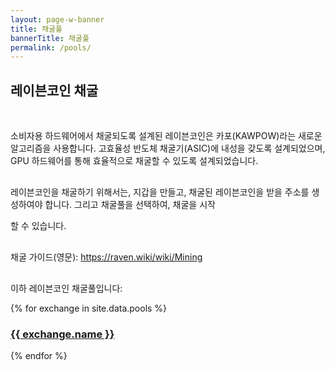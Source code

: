 ```yaml
---
layout: page-w-banner
title: 채굴풀
bannerTitle: 채굴풀
permalink: /pools/
---
```


<div class="page-content">
  <div class="wrapper mt-8 mb-32 m-auto">
    <h2>레이븐코인 채굴</h2>
    <br>
    <p>소비자용 하드웨어에서 채굴되도록 설계된 레이븐코인은 카포(KAWPOW)라는 새로운 알고리즘을 사용합니다. 고효율성 반도체 채굴기(ASIC)에 내성을 갖도록 설계되었으며, GPU 하드웨어를 통해 효율적으로 채굴할 수 있도록 설계되었습니다.</p><p style="margin-top:30px"></p>
    <p>레이븐코인을 채굴하기 위해서는, 지갑을 만들고, 채굴된 레이븐코인을 받을 주소를 생성하여야 합니다. 그리고 채굴풀을 선택하여, 채굴을 시작<p style="margin-top:5px"></p>할 수 있습니다.</p><p style="margin-top:30px"></p>
    <p>채굴 가이드(영문): <a href="https://raven.wiki/wiki/Mining" target="_blank" rel="noopener">https://raven.wiki/wiki/Mining</a></p><p style="margin-top:30px"></p>
    <p class="mb-8">이하 레이븐코인 채굴풀입니다:</p>
    <div class="flex flex-wrap">
      {% for exchange in site.data.pools %}
      <div class="mb-6 px-2 sm:w-1/2 md:w-1/3 text-center">
        <div class="bg-grey-lighter max-w-sm rounded overflow-hidden shadow-md hover:by-grey">
          <!-- <a class="block px-6 py-8" href="{{ exchange.url }}" target="_blank"><img src="{{ exchange.logo }}" alt="{{ exchange.name }} exchange"/></a> -->
          <h3 class="px-2 py-6 mb-0"><a class="block p-4" href="{{ exchange.url }}" target="_blank">{{ exchange.name }}</a></h3>
        </div>
      </div>
      {% endfor %}
    </div>
  </div>
</div>
